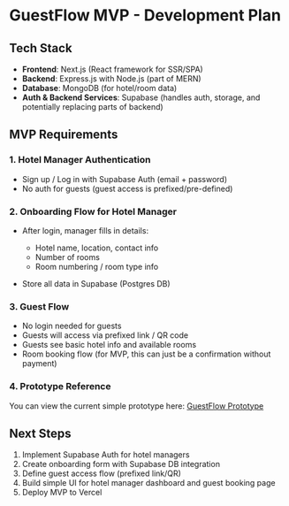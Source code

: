 # GuestFlow MVP - Development Plan

## Tech Stack

* **Frontend**: Next.js (React framework for SSR/SPA)
* **Backend**: Express.js with Node.js (part of MERN)
* **Database**: MongoDB (for hotel/room data)
* **Auth & Backend Services**: Supabase (handles auth, storage, and potentially replacing parts of backend)

## MVP Requirements

### 1. Hotel Manager Authentication

* Sign up / Log in with Supabase Auth (email + password)
* No auth for guests (guest access is prefixed/pre-defined)

### 2. Onboarding Flow for Hotel Manager

* After login, manager fills in details:

  * Hotel name, location, contact info
  * Number of rooms
  * Room numbering / room type info
* Store all data in Supabase (Postgres DB)

### 3. Guest Flow

* No login needed for guests
* Guests will access via prefixed link / QR code
* Guests see basic hotel info and available rooms
* Room booking flow (for MVP, this can just be a confirmation without payment)

### 4. Prototype Reference

You can view the current simple prototype here: [GuestFlow Prototype](https://app--guest-flow-894c1ced.base44.app)

## Next Steps

1. Implement Supabase Auth for hotel managers
2. Create onboarding form with Supabase DB integration
3. Define guest access flow (prefixed link/QR)
4. Build simple UI for hotel manager dashboard and guest booking page
5. Deploy MVP to Vercel
